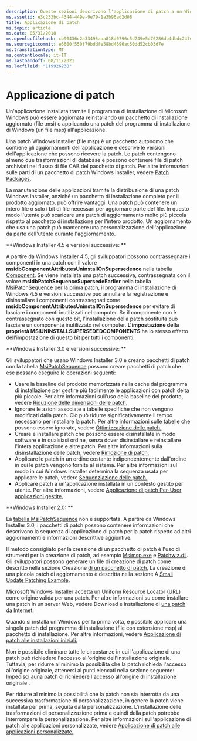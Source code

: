 ```yaml
---
description: Queste sezioni descrivono l'applicazione di patch a un Windows installazione del programma di installazione.
ms.assetid: e3c233bc-4344-449e-9e79-1a3b96ad2d08
title: Applicazione di patch
ms.topic: article
ms.date: 05/31/2018
ms.openlocfilehash: cb90436c2a33495aaa818d0796c5d749e5d76286db4dbdc247ec4ee58c7ea6ac
ms.sourcegitcommit: e6600f550f79bddfe58bd4696ac50dd52cb03d7e
ms.translationtype: MT
ms.contentlocale: it-IT
ms.lasthandoff: 08/11/2021
ms.locfileid: "119926238"
---
```

# <a name="patching"></a>Applicazione di patch

Un'applicazione installata tramite il programma di installazione di Microsoft Windows può essere aggiornata reinstallando un pacchetto di installazione aggiornato (file .msi) o applicando una patch del programma di installazione di Windows (un file msp) all'applicazione.

Una patch Windows Installer (file msp) è un pacchetto autonomo che contiene gli aggiornamenti dell'applicazione e descrive le versioni dell'applicazione che possono ricevere la patch. Le patch contengono almeno due trasformazioni di database e possono contenere file di patch archiviati nel flusso di file CAB del pacchetto di patch. Per altre informazioni sulle parti di un pacchetto di patch Windows Installer, vedere [Patch Packages](patch-packages.md).

La manutenzione delle applicazioni tramite la distribuzione di una patch Windows Installer, anziché un pacchetto di installazione completo per il prodotto aggiornato, può offrire vantaggi. Una patch può contenere un intero file o solo i bit di file necessari per aggiornare parte del file. In questo modo l'utente può scaricare una patch di aggiornamento molto più piccola rispetto al pacchetto di installazione per l'intero prodotto. Un aggiornamento che usa una patch può mantenere una personalizzazione dell'applicazione da parte dell'utente durante l'aggiornamento.

**Windows Installer 4.5 e versioni successive: **

A partire da Windows Installer 4.5, gli sviluppatori possono contrassegnare i componenti in una patch con il valore **msidbComponentAttributesUninstallOnSupersedence** nella tabella [Component](component-table.md). Se viene installata una patch successiva, contrassegnata con il valore **msidbPatchSequenceSupersedeEarlier** nella tabella [MsiPatchSequence](msipatchsequence-table.md) per la prima patch, il programma di installazione di Windows 4.5 e versioni successive può annullare la registrazione e disinstallare i componenti contrassegnati come **msidbComponentAttributesUninstallOnSupersedence** per evitare di lasciare i componenti inutilizzati nel computer. Se il componente non è contrassegnato con questo bit, l'installazione della patch sostituita può lasciare un componente inutilizzato nel computer. **L'impostazione della proprietà MSIUNINSTALLSUPERSEDEDCOMPONENTS** ha lo stesso effetto dell'impostazione di questo bit per tutti i componenti.

**Windows Installer 3.0 e versioni successive: **

Gli sviluppatori che usano Windows Installer 3.0 e creano pacchetti di patch con la tabella [MsiPatchSequence](msipatchsequence-table.md) possono creare pacchetti di patch che ese possano eseguire le operazioni seguenti:

-   Usare la baseline del prodotto memorizzata nella cache dal programma di installazione per gestire più facilmente le applicazioni con patch delta più piccole. Per altre informazioni sull'uso della baseline del prodotto, vedere [Riduzione delle dimensioni delle patch.](reducing-patch-size.md)
-   Ignorare le azioni associate a tabelle specifiche che non vengono modificati dalla patch. Ciò può ridurre significativamente il tempo necessario per installare la patch. Per altre informazioni sulle tabelle che possono essere ignorate, vedere [Ottimizzazione delle patch.](patch-optimization.md)
-   Creare e installare patch che possono essere disinstallate in modo software e in qualsiasi ordine, senza dover disinstallare e reinstallare l'intera applicazione e altre patch. Per altre informazioni sulla disinstallazione delle patch, vedere [Rimozione di patch.](removing-patches.md)
-   Applicare le patch in un ordine costante indipendentemente dall'ordine in cui le patch vengono fornite al sistema. Per altre informazioni sul modo in cui Windows installer determina la sequenza usata per applicare le patch, vedere [Sequenziazione delle patch.](sequencing-patches.md)
-   Applicare patch a un'applicazione installata in un contesto gestito per utente. Per altre informazioni, vedere [Applicazione di patch Per-User applicazioni gestite.](patching-per-user-managed-applications.md)

**Windows Installer 2.0: **

La [tabella MsiPatchSequence](msipatchsequence-table.md) non è supportata. A partire da Windows Installer 3.0, i pacchetti di patch possono contenere informazioni che descrivono la sequenza di applicazione di patch per la patch rispetto ad altri aggiornamenti e informazioni descrittive aggiuntive.

Il metodo consigliato per la creazione di un pacchetto di patch è l'uso di strumenti per la creazione di patch, ad esempio [Msimsp.exe](msimsp-exe.md) e [Patchwiz.dll](patchwiz-dll.md). Gli sviluppatori possono generare un file di creazione di patch come descritto nella sezione Creazione [di un pacchetto di patch.](creating-a-patch-package.md) La creazione di una piccola patch di aggiornamento è descritta nella sezione A [Small Update Patching Example](a-small-update-patching-example.md).

Microsoft Windows Installer accetta un Uniform Resource Locator (URL) come origine valida per una patch. Per altre informazioni su come installare una patch in un server Web, vedere Download e installazione di [una patch da Internet.](downloading-and-installing-a-patch-from-the-internet.md)

Quando si installa un'Windows per la prima volta, è possibile applicare una singola patch del programma di installazione (file con estensione msp) al pacchetto di installazione. Per altre informazioni, vedere [Applicazione di patch alle installazioni iniziali.](patching-initial-installations.md)

Non è possibile eliminare tutte le circostanze in cui l'applicazione di una patch può richiedere l'accesso all'origine dell'installazione originale. Tuttavia, per ridurre al minimo la possibilità che la patch richieda l'accesso all'origine originale, attenersi ai punti elencati nella sezione seguente: [Impedisci a](preventing-a-patch-from-requiring-access-to-the-original-installation-source.md)una patch di richiedere l'accesso all'origine di installazione originale .

Per ridurre al minimo la possibilità che la patch non sia interrotta da una successiva trasformazione di personalizzazione, in genere la patch viene installata per prima, seguita dalla personalizzazione. L'installazione delle trasformazioni di personalizzazione prima e quindi della patch potrebbe interrompere la personalizzazione. Per altre informazioni sull'applicazione di patch alle applicazioni personalizzate, vedere [Applicazione di patch alle applicazioni personalizzate.](patching-customized-applications.md)

 

 



